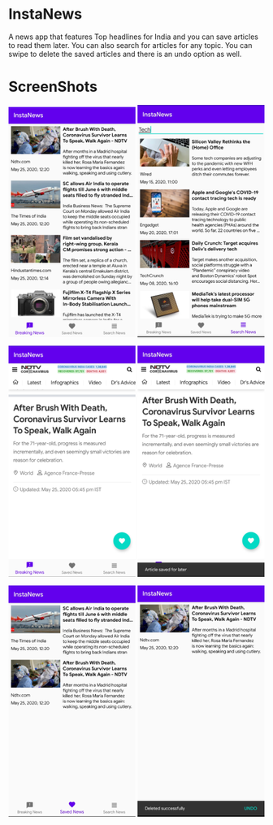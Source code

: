 # InstaNews
A news app that features Top headlines for India and you can save articles to read them later. You can also search for articles for any topic. You can swipe to delete the saved articles and there is an undo option as well.

# ScreenShots

<img src = "app/images/1.png" width = "250" > <img src = "app/images/5.png" width = "250" >

<img src = "app/images/2.png" width = "250" > <img src = "app/images/3.png" width = "250" >

<img src = "app/images/4.png" width = "250" > <img src = "app/images/6.png" width = "250" >



